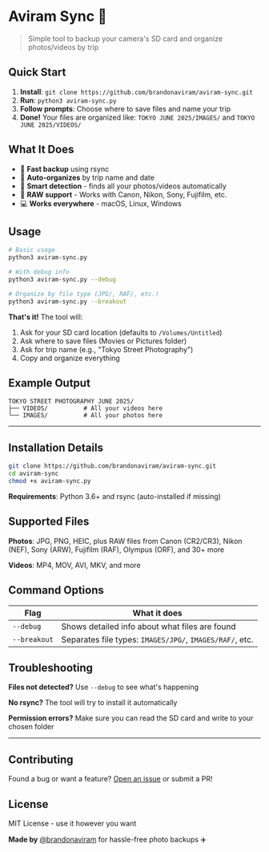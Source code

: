 # Aviram Sync 📸

> Simple tool to backup your camera's SD card and organize photos/videos by trip

## Quick Start

1. **Install**: `git clone https://github.com/brandonaviram/aviram-sync.git`
2. **Run**: `python3 aviram-sync.py`
3. **Follow prompts**: Choose where to save files and name your trip
4. **Done!** Your files are organized like: `TOKYO JUNE 2025/IMAGES/` and `TOKYO JUNE 2025/VIDEOS/`

## What It Does

- 🚀 **Fast backup** using rsync 
- 📁 **Auto-organizes** by trip name and date
- 🎯 **Smart detection** - finds all your photos/videos automatically
- 🔧 **RAW support** - Works with Canon, Nikon, Sony, Fujifilm, etc.
- 💻 **Works everywhere** - macOS, Linux, Windows

## Usage

```bash
# Basic usage
python3 aviram-sync.py

# With debug info
python3 aviram-sync.py --debug

# Organize by file type (JPG/, RAF/, etc.)
python3 aviram-sync.py --breakout
```

**That's it!** The tool will:
1. Ask for your SD card location (defaults to `/Volumes/Untitled`)
2. Ask where to save files (Movies or Pictures folder)
3. Ask for trip name (e.g., "Tokyo Street Photography")
4. Copy and organize everything

## Example Output

```
TOKYO STREET PHOTOGRAPHY JUNE 2025/
├── VIDEOS/          # All your videos here
└── IMAGES/          # All your photos here
```

---

## Installation Details

```bash
git clone https://github.com/brandonaviram/aviram-sync.git
cd aviram-sync
chmod +x aviram-sync.py
```

**Requirements**: Python 3.6+ and rsync (auto-installed if missing)

## Supported Files

**Photos**: JPG, PNG, HEIC, plus RAW files from Canon (CR2/CR3), Nikon (NEF), Sony (ARW), Fujifilm (RAF), Olympus (ORF), and 30+ more

**Videos**: MP4, MOV, AVI, MKV, and more

## Command Options

| Flag | What it does |
|------|-------------|
| `--debug` | Shows detailed info about what files are found |
| `--breakout` | Separates file types: `IMAGES/JPG/`, `IMAGES/RAF/`, etc. |

## Troubleshooting

**Files not detected?** Use `--debug` to see what's happening

**No rsync?** The tool will try to install it automatically

**Permission errors?** Make sure you can read the SD card and write to your chosen folder

---

## Contributing

Found a bug or want a feature? [Open an issue](https://github.com/brandonaviram/aviram-sync/issues) or submit a PR!

## License

MIT License - use it however you want

**Made by** [@brandonaviram](https://github.com/brandonaviram) for hassle-free photo backups ✈️ 